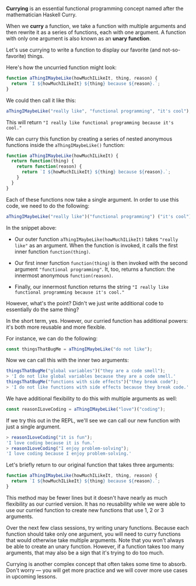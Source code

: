 **Currying** is an essential functional programming concept named after the mathematician Haskell Curry.

When we **curry** a function, we take a function with multiple arguments and then rewrite it as a series of functions, each with one argument. A function with only one argument is also known as an **unary function**.

Let's use currying to write a function to display our favorite (and not-so-favorite) things.

Here's how the uncurried function might look:

```js
function aThingIMaybeLike(howMuchILikeIt, thing, reason) {
  return `I ${howMuchILikeIt} ${thing} because ${reason}.`;
}
```

We could then call it like this:

```js
aThingIMaybeLike("really like", "functional programming", "it's cool");
```

This will return `"I really like functional programming because it's cool."`

We can curry this function by creating a series of nested anonymous functions inside the `aThingIMaybeLike()` function:

```js
function aThingIMaybeLike(howMuchILikeIt) {
  return function(thing) {
    return function(reason) {
      return `I ${howMuchILikeIt} ${thing} because ${reason}.`;
    }
  }
}
```

Each of these functions now take a single argument. In order to use this code, we need to do the following:

```js
aThingIMaybeLike("really like")("functional programming") ("it's cool")
```

In the snippet above:

* Our outer function `aThingIMaybeLike(howMuchILikeIt)` takes `"really like"` as an argument. When the function is invoked, it calls the first inner function `function(thing)`.
* Our first inner function `function(thing)` is then invoked with the second argument `"functional programming"`. It, too, returns a function: the innermost anonymous `function(reason)`.

* Finally, our innermost function returns the string `"I really like functional programming because it's cool."`

However, what's the point? Didn't we just write additional code to essentially do the same thing?

In the short term, yes. However, our curried function has additional powers: it's both more reusable and more flexible.

For instance, we can do the following:

```js
const thingsThatBugMe = aThingIMaybeLike("do not like");
```

Now we can call this with the inner two arguments:

```javascript
thingsThatBugMe("global variables")("they are a code smell");
> 'I do not like global variables because they are a code smell.'
thingsThatBugMe("functions with side effects")("they break code");
> 'I do not like functions with side effects because they break code.'
```

We have additional flexibility to do this with multiple arguments as well:

```js
const reasonILoveCoding = aThingIMaybeLike("love")("coding");
```

If we try this out in the REPL, we'll see we can call our new function with just a single argument.

```javascript
> reasonILoveCoding("it is fun");
'I love coding because it is fun.'
> reasonILoveCoding("I enjoy problem-solving");
'I love coding because I enjoy problem-solving.'
```

Let's briefly return to our original function that takes three arguments:

```js
function aThingIMaybeLike(howMuchILikeIt, thing, reason) {
  return `I ${howMuchILikeIt} ${thing} because ${reason}.`;
}
```

This method may be fewer lines but it doesn't have nearly as much flexibility as our curried version. It has no reusability while we were able to use our curried function to create new functions that use 1, 2 or 3 arguments.

Over the next few class sessions, try writing unary functions. Because each function should take only one argument, you will need to curry functions that would otherwise take multiple arguments. Note that you won't always be able to create an unary function. However, if a function takes too many arguments, that may also be a sign that it's trying to do too much.

Currying is another complex concept that often takes some time to absorb. Don't worry — you will get more practice and we will cover more use cases in upcoming lessons.